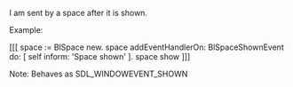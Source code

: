 I am sent by a space after it is shown.

Example:

[[[
space := BlSpace new.
space
	addEventHandlerOn: BlSpaceShownEvent
	do: [ self inform: 'Space shown' ].
space show
]]]

Note:
Behaves as SDL_WINDOWEVENT_SHOWN